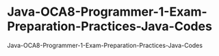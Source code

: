 # Java-OCA8-Programmer-1-Exam-Preparation-Practices-Java-Codes
Java-OCA8-Programmer-1-Exam-Preparation-Practices-Java-Codes
